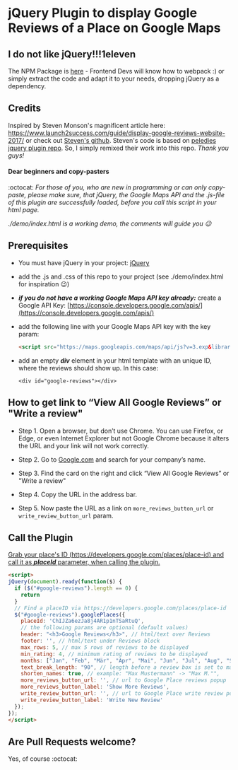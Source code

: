 # jQuery Plugin to display Google Reviews of a Place on Google Maps

## I do not like jQuery!!!1eleven

The NPM Package is [here](https://github.com/simonneutert/google-maps-reviews) - Frontend Devs will know how to webpack :) or simply extract the code and adapt it to your needs, dropping jQuery as a dependency.

## Credits
Inspired by Steven Monson's magnificent article here:
https://www.launch2success.com/guide/display-google-reviews-website-2017/ or check out [Steven's github](https://github.com/stevenmonson/googleReviews). Steven's code is based on [peledies jquery plugin repo](https://github.com/peledies/google-places). So, I simply remixed their work into this repo. *Thank you guys!*

#### Dear beginners and copy-pasters

:octocat: *For those of you, who are new in programming or can only copy-paste, please make sure, that jQuery, the Google Maps API and the .js-file of this plugin are successfully loaded, before you call this script in your html page.*

*./demo/index.html is a working demo, the comments will guide you :wink:*

## Prerequisites

* You must have jQuery in your project: [jQuery](http://jquery.com)

* add the .js and .css of this repo to your project (see ./demo/index.html for inspiration :wink:)

* ___if you do not have a working Google Maps API key already:___ create a Google API Key: [https://console.developers.google.com/apis/](https://console.developers.google.com/apis/)

* add the following line with your  Google Maps API key with the key param:

  ``` html
  <script src="https://maps.googleapis.com/maps/api/js?v=3.exp&libraries=places&key=YourApiKeyHere"></script>
  ```

* add an empty ***div*** element in your html template with an unique ID, where the reviews should show up. In this case:

  `<div id="google-reviews"></div>`
  
## How to get link to “View All Google Reviews” or "Write a review"

* Step 1.  Open a browser, but don’t use Chrome.  You can use Firefox, or Edge, or even Internet Explorer but not Google Chrome because it alters the URL and your link will not work correctly.

* Step 2. Go to [Google.com](http://www.google.com) and search for your company’s name.

* Step 3. Find the card on the right and click “View All Google Reviews” or "Write a review"

* Step 4. Copy the URL in the address bar.

* Step 5. Now paste the URL as a link on `more_reviews_button_url` or `write_review_button_url` param.

## Call the Plugin

[Grab your place's ID (https://developers.google.com/places/place-id) and call it as ***placeId*** parameter, when calling the plugin. ](https://developers.google.com/places/place-id)

``` html
<script>
jQuery(document).ready(function($) {
  if ($("#google-reviews").length == 0) {
    return
  }
  // Find a placeID via https://developers.google.com/places/place-id
  $("#google-reviews").googlePlaces({
    placeId: 'ChIJZa6ezJa8j4AR1p1nTSaRtuQ',
    // the following params are optional (default values)
    header: "<h3>Google Reviews</h3>", // html/text over Reviews
    footer: '', // html/text under Reviews block
    max_rows: 5, // max 5 rows of reviews to be displayed
    min_rating: 4, // minimum rating of reviews to be displayed
    months: ["Jan", "Feb", "Mär", "Apr", "Mai", "Jun", "Jul", "Aug", "Sep", "Okt", "Nov", "Dez"],
    text_break_length: "90", // length before a review box is set to max width
    shorten_names: true, // example: "Max Mustermann" -> "Max M."",
    more_reviews_button_url: '', // url to Google Place reviews popup
    more_reviews_button_label: 'Show More Reviews',
    write_review_button_url: '', // url to Google Place write review popup
    write_review_button_label: 'Write New Review'
  });
});
</script>
```

## Are Pull Requests welcome?
Yes, of course :octocat:
